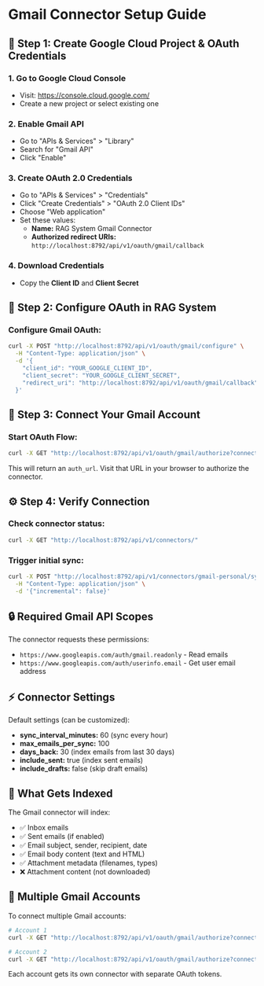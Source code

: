 # Gmail Connector Setup Guide

## 🔧 **Step 1: Create Google Cloud Project & OAuth Credentials**

### 1. Go to Google Cloud Console
- Visit: https://console.cloud.google.com/
- Create a new project or select existing one

### 2. Enable Gmail API
- Go to "APIs & Services" > "Library"
- Search for "Gmail API"
- Click "Enable"

### 3. Create OAuth 2.0 Credentials
- Go to "APIs & Services" > "Credentials"
- Click "Create Credentials" > "OAuth 2.0 Client IDs"
- Choose "Web application"
- Set these values:
  - **Name:** RAG System Gmail Connector
  - **Authorized redirect URIs:** `http://localhost:8792/api/v1/oauth/gmail/callback`

### 4. Download Credentials
- Copy the **Client ID** and **Client Secret**

## 🚀 **Step 2: Configure OAuth in RAG System**

### Configure Gmail OAuth:
```bash
curl -X POST "http://localhost:8792/api/v1/oauth/gmail/configure" \
  -H "Content-Type: application/json" \
  -d '{
    "client_id": "YOUR_GOOGLE_CLIENT_ID",
    "client_secret": "YOUR_GOOGLE_CLIENT_SECRET", 
    "redirect_uri": "http://localhost:8792/api/v1/oauth/gmail/callback"
  }'
```

## 📧 **Step 3: Connect Your Gmail Account**

### Start OAuth Flow:
```bash
curl -X GET "http://localhost:8792/api/v1/oauth/gmail/authorize?connector_name=gmail-personal"
```

This will return an `auth_url`. Visit that URL in your browser to authorize the connector.

## ⚙️ **Step 4: Verify Connection**

### Check connector status:
```bash
curl -X GET "http://localhost:8792/api/v1/connectors/" 
```

### Trigger initial sync:
```bash
curl -X POST "http://localhost:8792/api/v1/connectors/gmail-personal/sync" \
  -H "Content-Type: application/json" \
  -d '{"incremental": false}'
```

## 🔒 **Required Gmail API Scopes**

The connector requests these permissions:
- `https://www.googleapis.com/auth/gmail.readonly` - Read emails
- `https://www.googleapis.com/auth/userinfo.email` - Get user email address

## ⚡ **Connector Settings**

Default settings (can be customized):
- **sync_interval_minutes:** 60 (sync every hour)
- **max_emails_per_sync:** 100 
- **days_back:** 30 (index emails from last 30 days)
- **include_sent:** true (index sent emails)
- **include_drafts:** false (skip draft emails)

## 🎯 **What Gets Indexed**

The Gmail connector will index:
- ✅ Inbox emails
- ✅ Sent emails (if enabled)
- ✅ Email subject, sender, recipient, date
- ✅ Email body content (text and HTML)
- ✅ Attachment metadata (filenames, types)
- ❌ Attachment content (not downloaded)

## 🔄 **Multiple Gmail Accounts**

To connect multiple Gmail accounts:
```bash
# Account 1
curl -X GET "http://localhost:8792/api/v1/oauth/gmail/authorize?connector_name=gmail-personal"

# Account 2  
curl -X GET "http://localhost:8792/api/v1/oauth/gmail/authorize?connector_name=gmail-work"
```

Each account gets its own connector with separate OAuth tokens.